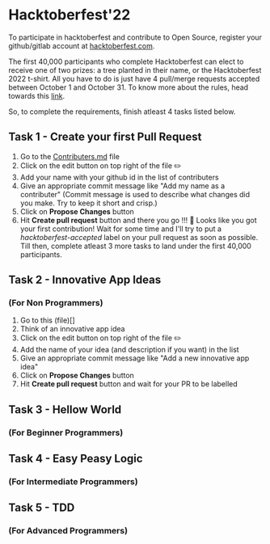 # Hacktoberfest'22
To participate in hacktoberfest and contribute to Open Source, register your github/gitlab account at [hacktoberfest.com](https://hacktoberfest.com).

The first 40,000 participants who complete Hacktoberfest can elect to receive one of two prizes: a tree planted in their name, or the Hacktoberfest 2022 t-shirt. All you have to do is just have 4 pull/merge requests accepted between October 1 and October 31. 
To know more about the rules, head towards this [link](https://hacktoberfest.com/participation/).

So, to complete the requirements, finish atleast 4 tasks listed below.

## Task 1 - Create your first Pull Request
1. Go to the [Contributers.md](/Contributors.md) file
2. Click on the edit button on top right of the file ✏️ 
3. Add your name with your github id in the list of contributers
4. Give an appropriate commit message like "Add my name as a contributer"
(Commit message is used to describe what changes did you make. Try to keep it short and crisp.)
5. Click on **Propose Changes** button
6. Hit **Create pull request** button and there you go !!! 
🎉 Looks like you got your first contribution!
Wait for some time and I'll try to put a *hacktoberfest-accepted* label on your pull request as soon as possible.
Till then, complete atleast 3 more tasks to land under the first 40,000 participants.

## Task 2 - Innovative App Ideas 
### (For Non Programmers)
1. Go to this (file)[]
2. Think of an innovative app idea
3. Click on the edit button on top right of the file ✏️ 
4. Add the name of your idea (and description if you want) in the list
5. Give an appropriate commit message like "Add a new innovative app idea"
6. Click on **Propose Changes** button
7. Hit **Create pull request** button and wait for your PR to be labelled

## Task 3 - Hellow World
### (For Beginner Programmers)

## Task 4 - Easy Peasy Logic
### (For Intermediate Programmers)

## Task 5 - TDD
### (For Advanced Programmers)
